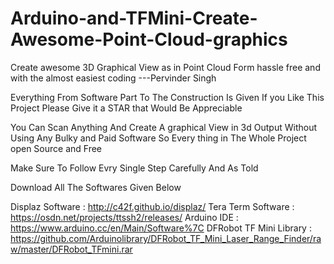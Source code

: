 # Arduino-and-TFMini-Create-Awesome-Point-Cloud-graphics
Create awesome 3D Graphical View as in Point Cloud Form hassle free and with the almost easiest coding ---Pervinder Singh

Everything From Software Part To The Construction Is Given 
If you Like This Project Please Give it a STAR that Would Be Appreciable

You Can Scan Anything And Create A graphical View in 3d Output Without Using Any Bulky and Paid Software
So Every thing in The Whole Project open Source and Free 

Make Sure To Follow Evry Single Step Carefully And As Told 


Download All The Softwares Given Below

Displaz Software : http://c42f.github.io/displaz/
Tera Term Software : https://osdn.net/projects/ttssh2/releases/
Arduino IDE :  https://www.arduino.cc/en/Main/Software%7C
DFRobot TF Mini Library : https://github.com/Arduinolibrary/DFRobot_TF_Mini_Laser_Range_Finder/raw/master/DFRobot_TFmini.rar

